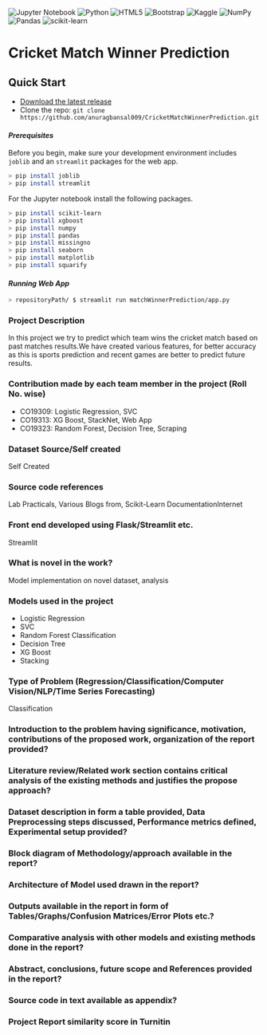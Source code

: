 ![Jupyter Notebook](https://img.shields.io/badge/jupyter-%23FA0F00.svg?style=for-the-badge&logo=jupyter&logoColor=white)
![Python](https://img.shields.io/badge/python-3670A0?style=for-the-badge&logo=python&logoColor=ffdd54)
![HTML5](https://img.shields.io/badge/html5-%23E34F26.svg?style=for-the-badge&logo=html5&logoColor=white)
![Bootstrap](https://img.shields.io/badge/bootstrap-%23563D7C.svg?style=for-the-badge&logo=bootstrap&logoColor=white)
![Kaggle](https://img.shields.io/badge/Kaggle-035a7d?style=for-the-badge&logo=kaggle&logoColor=white)
![NumPy](https://img.shields.io/badge/numpy-%23013243.svg?style=for-the-badge&logo=numpy&logoColor=white)
![Pandas](https://img.shields.io/badge/pandas-%23150458.svg?style=for-the-badge&logo=pandas&logoColor=white)
![scikit-learn](https://img.shields.io/badge/scikit--learn-%23F7931E.svg?style=for-the-badge&logo=scikit-learn&logoColor=white)

# Cricket Match Winner Prediction

## Quick Start

- [Download the latest release](https://github.com/anuragbansal009/CricketMatchWinnerPrediction.git)
- Clone the repo: `git clone https://github.com/anuragbansal009/CricketMatchWinnerPrediction.git`

#### <i>Prerequisites</i>
Before you begin, make sure your development environment includes `joblib` and an `streamlit` packages for the web app.
```bash
> pip install joblib
> pip install streamlit
```
For the Jupyter notebook install the following packages.
```bash
> pip install scikit-learn
> pip install xgboost
> pip install numpy
> pip install pandas
> pip install missingno
> pip install seaborn
> pip install matplotlib
> pip install squarify
```

#### <i>Running Web App</i>
```bash
> repositoryPath/ $ streamlit run matchWinnerPrediction/app.py
```

### Project Description
In this project we try to predict which team wins the cricket match based on past matches results.We have created various features, for better accuracy as this is sports prediction and recent games are better to predict future results.

### Contribution made by each team member in the project (Roll No. wise)
* CO19309: Logistic Regression, SVC
* CO19313: XG Boost, StackNet, Web App
* CO19323: Random Forest, Decision Tree, Scraping

### Dataset Source/Self created
Self Created

### Source code references
Lab Practicals, Various Blogs from, Scikit-Learn DocumentationInternet

### Front end developed using Flask/Streamlit etc.
Streamlit

### What is novel in the work?
Model implementation on novel dataset, analysis

### Models used in the project
* Logistic Regression
* SVC
* Random Forest Classification
* Decision Tree
* XG Boost
* Stacking

### Type of Problem (Regression/Classification/Computer Vision/NLP/Time Series Forecasting)
Classification

### Introduction to the problem having significance, motivation, contributions of the proposed work, organization of the report provided?

### Literature review/Related work section contains critical analysis of the existing methods and justifies the propose approach?	

### Dataset description in form a table provided, Data Preprocessing steps discussed, Performance metrics defined, Experimental setup provided?	

### Block diagram of Methodology/approach available in the report?	

### Architecture of Model used drawn in the report?	

### Outputs available in the report in form of Tables/Graphs/Confusion Matrices/Error Plots etc.?	

### Comparative analysis with other models and existing methods done in the report?	

### Abstract, conclusions, future scope and References provided in the report?	

### Source code in text available as appendix?	

### Project Report similarity score in Turnitin
